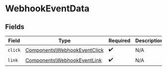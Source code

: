 # WebhookEventData


## Fields

| Field                                                                        | Type                                                                         | Required                                                                     | Description                                                                  |
| ---------------------------------------------------------------------------- | ---------------------------------------------------------------------------- | ---------------------------------------------------------------------------- | ---------------------------------------------------------------------------- |
| `click`                                                                      | [Components\WebhookEventClick](../../Models/Components/WebhookEventClick.md) | :heavy_check_mark:                                                           | N/A                                                                          |
| `link`                                                                       | [Components\WebhookEventLink](../../Models/Components/WebhookEventLink.md)   | :heavy_check_mark:                                                           | N/A                                                                          |